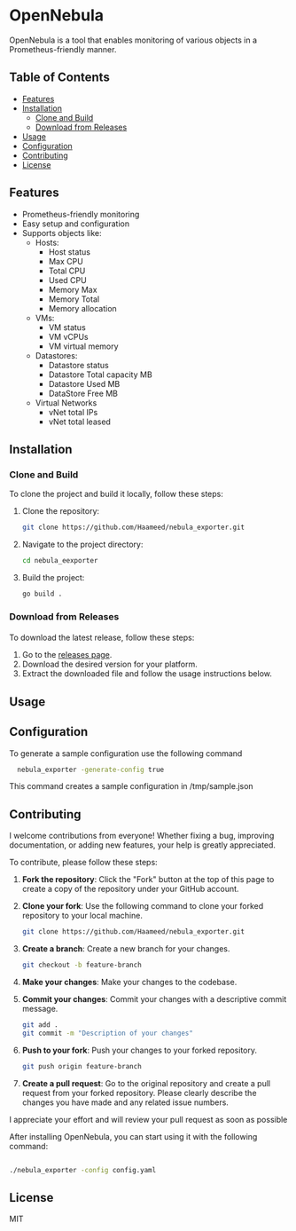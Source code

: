 # OpenNebula

OpenNebula is a tool that enables monitoring of various objects in a Prometheus-friendly manner.

## Table of Contents

- [Features](#features)
- [Installation](#installation)
  - [Clone and Build](#clone-and-build)
  - [Download from Releases](#download-from-releases)
- [Usage](#usage)
- [Configuration](#configuration)
- [Contributing](#contributing)
- [License](#license)

## Features

- Prometheus-friendly monitoring
- Easy setup and configuration
- Supports objects like:
  - Hosts:
    - Host status
    - Max CPU
    - Total CPU
    - Used CPU
    - Memory Max
    - Memory Total
    - Memory allocation
  - VMs:
    - VM status
    - VM vCPUs
    - VM virtual memory
  - Datastores:
    - Datastore status
    - Datastore Total capacity MB
    - Datastore Used MB
    - DataStore Free MB
  - Virtual Networks
    - vNet total IPs
    - vNet total leased
## Installation

### Clone and Build

To clone the project and build it locally, follow these steps:

1. Clone the repository:
    ```bash
    git clone https://github.com/Haameed/nebula_exporter.git
    ```
2. Navigate to the project directory:
    ```bash
    cd nebula_eexporter
    ```
3. Build the project:
    ```bash
    go build .
    ```

### Download from Releases
#### 
To download the latest release, follow these steps:

1. Go to the [releases page](https://github.com/Haameed/nebula_exporter/releases).
2. Download the desired version for your platform.
3. Extract the downloaded file and follow the usage instructions below.

## Usage


## Configuration
To generate a sample configuration use the following command 
```bash
  nebula_exporter -generate-config true
```
This command creates a sample configuration in /tmp/sample.json
## Contributing

I welcome contributions from everyone! Whether fixing a bug, improving documentation, or adding new features, your help is greatly appreciated.

To contribute, please follow these steps:

1. **Fork the repository**: Click the "Fork" button at the top of this page to create a copy of the repository under your GitHub account.

2. **Clone your fork**: Use the following command to clone your forked repository to your local machine.
    ```bash
    git clone https://github.com/Haameed/nebula_exporter.git
    ```

3. **Create a branch**: Create a new branch for your changes.
    ```bash
    git checkout -b feature-branch
    ```

4. **Make your changes**: Make your changes to the codebase.

5. **Commit your changes**: Commit your changes with a descriptive commit message.
    ```bash
    git add .
    git commit -m "Description of your changes"
    ```

6. **Push to your fork**: Push your changes to your forked repository.
    ```bash
    git push origin feature-branch
    ```

7. **Create a pull request**: Go to the original repository and create a pull request from your forked repository. Please clearly describe the changes you have made and any related issue numbers.

I appreciate your effort and will review your pull request as soon as possible


After installing OpenNebula, you can start using it with the following command:

```bash

./nebula_exporter -config config.yaml
```
## License
MIT
